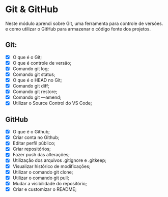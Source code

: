 # Git & GitHub
Neste módulo aprendi sobre Git, uma ferramenta para controle de versões. e como utilizar o GitHub para armazenar o código fonte dos projetos.


## Git:
- [x]  O que é o Git;
- [x]  O que é controle de versão;
- [x]  Comando git log;
- [x]  Comando git status;
- [x]  O que é o HEAD no Git;
- [x]  Comando git diff;
- [x]  Comando git restore;
- [x]  Comando git —amend;
- [x]  Utilizar o Source Control do VS Code;

## GitHub
- [x]  O que é o Github;
- [x]  Criar conta no Github;
- [x]  Editar perfil público;
- [x]  Criar repositórios;
- [x]  Fazer push das alterações;
- [x]  Utilização dos arquivos .gitignore e .gitkeep;
- [x]  Visualizar histórico de modificações;
- [x]  Utilizar o comando git clone;
- [x]  Utilizar o comando git pull;
- [x]  Mudar a visibilidade do repositório;
- [x]  Criar e customizar o README;